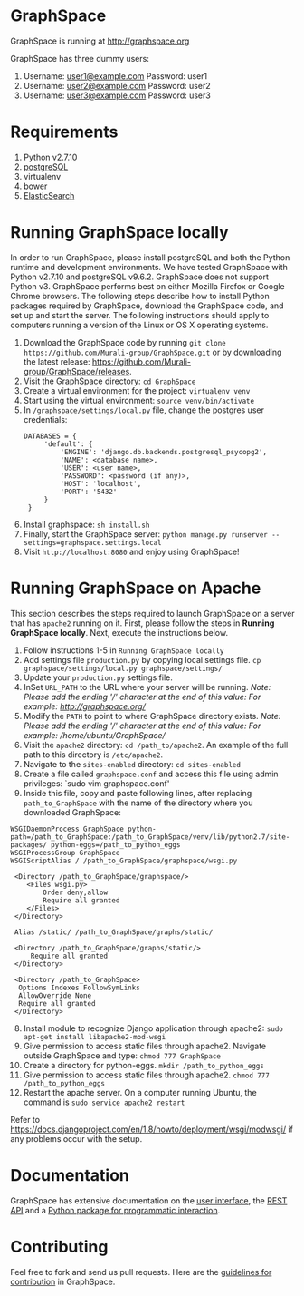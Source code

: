 GraphSpace 
================

GraphSpace is running at http://graphspace.org

GraphSpace has three dummy users: 

1. Username: user1@example.com Password: user1
2. Username: user2@example.com Password: user2
3. Username: user3@example.com Password: user3

Requirements
===================================
1. Python v2.7.10
2. [postgreSQL](https://github.com/Murali-group/GraphSpace/wiki/PostgreSQL-Installation)
3. virtualenv
4. [bower](https://bower.io/)
5. [ElasticSearch](https://github.com/Murali-group/GraphSpace/wiki/Steps-for-setting-up-ElasticSearch-on-AWS)

Running GraphSpace locally
===================================

In order to run GraphSpace, please install postgreSQL and both the Python runtime and development environments. We have tested GraphSpace with Python v2.7.10 and postgreSQL v9.6.2. GraphSpace does not support Python v3. GraphSpace performs best on either Mozilla Firefox or Google Chrome browsers. The following steps describe how to install Python packages required by GraphSpace, download the GraphSpace code, and set up and start the server.  The following instructions should apply to computers running a version of the Linux or OS X operating systems.

1. Download the GraphSpace code by running `git clone https://github.com/Murali-group/GraphSpace.git` or by downloading the latest release: https://github.com/Murali-group/GraphSpace/releases.
2. Visit the GraphSpace directory: `cd GraphSpace`
3. Create a virtual environment for the project: `virtualenv venv`
4. Start using the virtual environment: `source venv/bin/activate`
5. In `/graphspace/settings/local.py` file, change the postgres user credentials:
   ```
   DATABASES = {
        'default': {
            'ENGINE': 'django.db.backends.postgresql_psycopg2',
            'NAME': <database name>,
            'USER': <user name>,
            'PASSWORD': <password (if any)>,
            'HOST': 'localhost',
            'PORT': '5432'
        }
    }
   ```
6. Install graphspace: `sh install.sh`
7. Finally, start the GraphSpace server: `python manage.py runserver --settings=graphspace.settings.local`
8. Visit `http://localhost:8080` and enjoy using GraphSpace!

Running GraphSpace on Apache
===================================

This section describes the steps required to launch GraphSpace on a server that has `apache2` running on it.  First, please follow the steps in **Running GraphSpace locally**.  Next, execute the instructions below. 

1. Follow instructions 1-5 in `Running GraphSpace locally`
2. Add settings file `production.py` by copying local settings file. `cp graphspace/settings/local.py graphspace/settings/`
3. Update your `production.py` settings file.
  1. InSet `URL_PATH` to the URL where your server will be running.  *Note: Please add the ending '/' character at the end of this value: For example: http://graphspace.org/*
  2. Modify the `PATH` to point to where GraphSpace directory exists.  *Note: Please add the ending '/' character at the end of this value: For example: /home/ubuntu/GraphSpace/*
4. Visit the `apache2` directory: `cd /path_to/apache2`. An example of the full path to this directory is `/etc/apache2`.
5. Navigate to the `sites-enabled` directory: `cd sites-enabled`
6. Create a file called `graphspace.conf` and access this file using admin privileges: `sudo vim graphspace.conf'
7. Inside this file, copy and paste following lines, after replacing `path_to_GraphSpace` with the name of the directory where you downloaded GraphSpace:

 ```
WSGIDaemonProcess GraphSpace python-path=/path_to_GraphSpace:/path_to_GraphSpace/venv/lib/python2.7/site-packages/ python-eggs=/path_to_python_eggs
WSGIProcessGroup GraphSpace
WSGIScriptAlias / /path_to_GraphSpace/graphspace/wsgi.py

  <Directory /path_to_GraphSpace/graphspace/>
     <Files wsgi.py>
         Order deny,allow
         Require all granted
     </Files>
  </Directory>
  
  Alias /static/ /path_to_GraphSpace/graphs/static/
  
  <Directory /path_to_GraphSpace/graphs/static/>
      Require all granted
  </Directory>
  
  <Directory /path_to_GraphSpace>
   Options Indexes FollowSymLinks
   AllowOverride None
   Require all granted
  </Directory>
 ```
 
8. Install module to recognize Django application through apache2: `sudo apt-get install libapache2-mod-wsgi`
9. Give permission to access static files through apache2.  Navigate outside GraphSpace and type: `chmod 777 GraphSpace`
10. Create a directory for python-eggs. `mkdir /path_to_python_eggs`
11. Give permission to access static files through apache2. `chmod 777 /path_to_python_eggs`
12. Restart the apache server. On a computer running Ubuntu, the command is `sudo service apache2 restart`

Refer to https://docs.djangoproject.com/en/1.8/howto/deployment/wsgi/modwsgi/ if any problems occur with the setup.


Documentation
=================

GraphSpace has extensive documentation on the [user interface](http://docs.graphspace.org/en/latest/Quick_Tour_of_GraphSpace.html#welcome-screen), the [REST API](http://docs.graphspace.org/en/latest/Programmers_Guide.html#graphspace-rest-api) and a [Python package for programmatic interaction](http://manual.graphspace.org/projects/graphspace-python/en/latest/tutorial/index.html).


Contributing
=================

Feel free to fork and send us pull requests. Here are the [guidelines for contribution](https://github.com/Murali-group/GraphSpace/blob/master/CONTRIBUTING.md) in GraphSpace.
